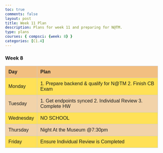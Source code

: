 ```yaml
---
toc: true
comments: false
layout: post
title: Week 11 Plan
description: Plans for week 11 and preparing for N@TM.
type: plans
courses: { compsci: {week: 8} }
categories: [C1.4]
---
```


### Week 8

<!DOCTYPE html>
<html>
<head>
    <style>
        table {
            width: 100%;
            border-collapse: collapse;
            margin-bottom: 20px;
            font-family: Arial, sans-serif;
        }
        th, td {
            border: 1px solid #ccc;
            padding: 10px;
            text-align: left;
        }
        th {
            background-color: #F2BF81;
        }
        tr:nth-child(even) {
            background-color: #F2D3A9;
        }
        tr:nth-child(odd) {
            background-color: #FFE156;
        }
        tr:hover {
            background-color: #FFC72C;
        }
    </style>
</head>
<body>

<table>
    <thead>
        <tr>
            <th>Day</th>
            <th>Plan</th>
        </tr>
    </thead>
    <tbody>
        <tr>
            <td>Monday</td>
            <td>1. Prepare backend & qualify for N@TM 2. Finish CB Exam</td>
        </tr>
        <tr>
            <td>Tuesday</td>
            <td>1. Get endpoints synced 2. Individual Review 3. Complete HW</td>
        </tr>
        <tr>
            <td>Wednesday</td>
            <td>NO SCHOOL</td>
        </tr>
        <tr>
            <td>Thursday</td>
            <td>Night At the Museum @7:30pm</td>
        </tr>
        <tr>
            <td>Friday</td>
            <td>Ensure Individual Review is Completed</td>
        </tr>
    </tbody>
</table>

</body>
</html>
